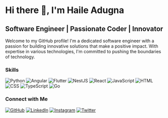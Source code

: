 # Hi there 👋, I'm Haile Adugna
## Software Engineer | Passionate Coder | Innovator

Welcome to my GitHub profile! I'm a dedicated software engineer with a passion for building innovative solutions that make a positive impact. With expertise in various technologies, I'm committed to pushing the boundaries of technology.

### Skills
![Python](https://img.shields.io/badge/-Python-yellow?style=for-the-badge&logo=python&logoColor=white)
![Angular](https://img.shields.io/badge/-Angular-red?style=for-the-badge&logo=angular&logoColor=white)
![Flutter](https://img.shields.io/badge/-Flutter-blue?style=for-the-badge&logo=flutter&logoColor=white)
![NestJS](https://img.shields.io/badge/-NestJS-red?style=for-the-badge&logo=nestjs&logoColor=white)
![React](https://img.shields.io/badge/-React-blue?style=for-the-badge&logo=react&logoColor=white)
![JavaScript](https://img.shields.io/badge/-JavaScript-yellow?style=for-the-badge&logo=javascript&logoColor=white)
![HTML](https://img.shields.io/badge/-HTML-orange?style=for-the-badge&logo=html5&logoColor=white)
![CSS](https://img.shields.io/badge/-CSS-blue?style=for-the-badge&logo=css3&logoColor=white)
![TypeScript](https://img.shields.io/badge/-TypeScript-blue?style=for-the-badge&logo=typescript&logoColor=white)
![Go](https://img.shields.io/badge/-Go-blue?style=for-the-badge&logo=go&logoColor=white)

### Connect with Me
[![GitHub](https://img.shields.io/badge/-GitHub-black?style=flat-square&logo=github)](https://github.com/haileadugna)
[![LinkedIn](https://img.shields.io/badge/-LinkedIn-blue?style=flat-square&logo=linkedin)](https://www.linkedin.com/in/HaileAdugnaHordofa/)
[![Instagram](https://img.shields.io/badge/-Instagram-purple?style=flat-square&logo=instagram)](https://www.instagram.com/haile__a/)
[![Twitter](https://img.shields.io/badge/-Twitter-blue?style=flat-square&logo=twitter)](https://twitter.com/HaileAdugna7)

